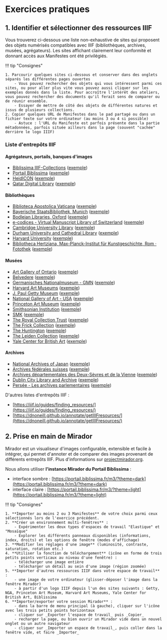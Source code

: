 # Exercices pratiques

## 1. Identifier et sélectionner des ressources IIIF

Vous trouverez ci-dessous une liste non-exhaustive de sites qui proposent des objets numérisés compatibles avec IIIF (bibliothèques, archives, musées, agrégateurs). Les sites affichant clairement leur conformité et donnant accès aux Manifestes ont été privilégiés.

!!! tip "Consignes"

    1. Parcourir quelques sites ci-dessous et conserver dans des onglets séparés les différentes pages ouvertes
        - Vous pouvez rechercher des objets qui vous intéressent parmi ces sites, ou pour aller plus vite vous pouvez aussi cliquer sur les exemples donnés dans la liste. Pour accroître l'intérêt des ateliers, vous pouvez rechercher des documents qu'il ferait sens de comparer ou de réunir ensemble.
        - Essayer de mettre de côté des objets de différentes natures et issus de plusieurs collections.
    2. Copier quelques URL de Manifestes dans le pad partagé ou dans un fichier texte sur votre ordinateur (au moins 3 ou 4 si possible)
        - Astuce : l'URL du Manifeste est parfois présente dans la partie métadonnées, parfois située ailleurs dans la page (souvent "cachée" derrière le logo IIIF)

### Liste d'entrepôts IIIF

#### Agrégateurs, portails, banques d'images

- [Biblissima IIIF-Collections](https://iiif.biblissima.fr/collections/) ([exemple](https://iiif.biblissima.fr/collections/manifest/ff0b1858186147611a78292d57f1f1537c6e6df3))
- [Portail Biblissima](https://portail.biblissima.fr) ([exemple](https://portail.biblissima.fr/fr/ark:/43093/descdbf571c2dcac868496312bf36d449401e4ac0af4))
- [HeidICON](https://heidicon.ub.uni-heidelberg.de/search) ([exemple](https://heidicon.ub.uni-heidelberg.de/detail/762656))
- [Qatar Digital Library](https://www.qdl.qa/en/search/site/?f%255B0%255D=document_source%3Aarchive_source) ([exemple](https://www.qdl.qa/en/archive/81055/vdc_100027090276.0x000004)) 

#### Bibliothèques

- [Biblioteca Apostolica Vaticana](https://digi.vatlib.it) ([exemple](https://digi.vatlib.it/view/MSS_Vat.lat.3225))
- [Bayerische StaatsBibliothek, Munich](https://www.digitale-sammlungen.de/en/) ([exemple](https://www.digitale-sammlungen.de/en/view/bsb00003881?page=,1))
- [Bodleian Libraries, Oxford](https://digital.bodleian.ox.ac.uk) ([exemple](https://digital.bodleian.ox.ac.uk/objects/faeff7fb-f8a7-44b5-95ed-cff9a9ffd198))
- [e-codices - Virtual Manuscript Library of Switzerland](https://e-codices.ch) ([exemple](https://e-codices.ch/en/searchresult/list/one/fmb/cb-0007))
- [Cambridge University Library](https://cudl.lib.cam.ac.uk) ([exemple](https://cudl.lib.cam.ac.uk//iiif/MS-LEWIS-00001))
- [Durham University and Cathedral Library](https://collections.durham.ac.uk) ([exemple](https://iiif.durham.ac.uk/index.html?manifest=t1mk930bx00d))
- [Harvard University](https://library.harvard.edu/digital-collections) ([exemple](https://curiosity.lib.harvard.edu/immigration-to-the-united-states-1789-1930/catalog/39-HUAM11324soc_urn-3:HUAM:OCP14752_dynmc))
- [Bibliotheca Hertziana, Max-Planck-Institut für Kunstgeschichte, Rom · Fotothek](https://foto.biblhertz.it/exist/foto/search.html) ([exemple](https://foto.biblhertz.it/exist/foto/object.xql?id=08051840,T,001))

#### Musées

- [Art Gallery of Ontario](https://ago.ca/collection/browse) ([exemple](https://ago.ca/mirador/compare?objects=5997,6275))
- [Belvedere](https://sammlung.belvedere.at/) ([exemple](https://sammlung.belvedere.at/objects/6289/der-koch-le-pere-paul))
- [Germanisches Nationalmuseum - GMN](https://www.gnm.de/en/collections/collections/) ([exemple](https://tafelmalerei.gnm.de/wisski/navigate/161/view))
- [Harvard Art Museums](https://www.harvardartmuseums.org/collections) ([exemple](https://hvrd.art/o/296313))
- [J. Paul Getty Museum](http://www.getty.edu/art/collection/) ([exemple](https://www.getty.edu/art/collection/objects/144/vincent-van-gogh-portrait-of-joseph-roulin-dutch-1888/))
- [National Gallery of Art - USA](https://www.nga.gov/collection.html) ([exemple](https://www.nga.gov/collection/art-object-page.95419.html))
- [Princeton Art Museum](https://artmuseum.princeton.edu/collections/explore) ([exemple](https://artmuseum.princeton.edu/collections/objects/22783))
- [Smithsonian Institution](https://collections.si.edu/search/results.htm?q=&iiif.enabled=true) ([exemple](http://n2t.net/ark:/65665/sm489c1c193-694a-4012-8517-03ae07c89191))
- [SMK](https://open.smk.dk/en/) ([exemple](https://open.smk.dk/en/artwork/image/KMSsp292))
- [The Royal Collection Trust](https://albert.rct.uk) ([exemple](https://albert.rct.uk/collections/raphael-collection/vatican-frescoes/raphael-collection-portfolio-26))
- [The Frick Collection](https://www.frick.org/art) ([exemple](https://collections.frick.org/objects/265/antwerp-van-goyen-looking-out-for-a-subject))
- [The Huntington](https://emuseum.huntington.org/collections) ([exemple](https://emuseum.huntington.org/objects/12176/santuarioleon))
- [The Leiden Collection](https://www.theleidencollection.com/) ([exemple](https://www.theleidencollection.com/viewer/satyrs-nymphs-putti-and-leopards-in-a-landscape/))
- [Yale Center for British Art](https://collections.britishart.yale.edu/) ([exemple](https://collections.britishart.yale.edu/catalog/tms:1153))

#### Archives

- [National Archives of Japan](https://www.digital.archives.go.jp) ([exemple](https://www.digital.archives.go.jp/DAS/pickup/view/detail/detailArchivesEn/0305000000_5/0000000443/00))
- [Archives fédérales suisses](https://www.chgov.bar.admin.ch) ([exemple](https://www.chgov.bar.admin.ch/protocol?manifest=https://api.chgov.bar.admin.ch/manifests/32322135/32322135.json))
- [Archives départementales des Deux-Sèvres et de la Vienne](https://archives-deux-sevres-vienne.fr) ([exemple](https://archives-deux-sevres-vienne.fr/ark:/28387/vta563c56f414a055ae/daogrp/0/1))
- [Dublin City Library and Archive](https://www.virtualtreasury.ie) ([exemple](https://www.virtualtreasury.ie/item?isadgReferenceCode=DCLA%20Royal%20Charters%2F41))
- [Persée - Les archives parlementaires](https://archives-parlementaires.persee.fr) ([exemple](https://archives-parlementaires.persee.fr/doc/f4b55579-d0c5-4450-9173-09cff31949a6))

D'autres listes d'entrepôts IIIF :

- [https://iiif.io/guides/finding_resources/](https://iiif.io/guides/finding_resources/)
- [https://dnoneill.github.io/annotate/getIIIFresources/](https://dnoneill.github.io/annotate/getIIIFresources/)

## 2. Prise en main de Mirador

Mirador est un visualiseur d'images configurable, extensible et facile à intégrer, qui permet d'annoter et de comparer des images provenant de différents entrepôts IIIF. Plus d'informations sur [projectmirador.org](https://projectmirador.org/).

Nous allons utiliser **l'instance Mirador du Portail Biblissima** :

- interface sombre : [https://portail.biblissima.fr/m3/?theme=dark](https://portail.biblissima.fr/m3/?theme=dark)
- interface claire : [https://portail.biblissima.fr/m3/?theme=light](https://portail.biblissima.fr/m3/?theme=light)

!!! tip "Consignes"

    1. **Importer au moins 2 ou 3 Manifestes** de votre choix parmi ceux sélectionnés lors de l'exercice précédent.
    2. **Créer un environnement multi-fenêtres** :
        - Expérimenter les deux types d'espaces de travail "Elastique" et "Mosaïque"
        - Explorer les différents panneaux disponibles (informations, index, droits) et les options de fenêtre (modes d'affichage)
    3. **Modifier les réglages d'une image** (luminosité, contraste, saturation, rotation etc.)
    4. **Utiliser la fonction de téléchargement** (icône en forme de trois petits points verticaux au niveau d'une fenêtre) :
        - télécharger une image entière
        - télécharger un détail au sein d'une image (région zoomée)
    5. **Importer d'autres ressources IIIF dans votre espace de travail** :
        - une image de votre ordinateur (glisser-déposer l'image dans la fenêtre Mirador)
        - à partir d'un logo IIIF depuis l'un des sites suivants : Getty, NGA, Princeton Art Museum, Harvard Art Museums, Yale Center for British Art, Biblissima
    6. **Importer/exporter votre session Mirador** :
        - dans la barre de menu principal (à gauche), cliquer sur l'icône avec les trois petits points horizontaux
        - cliquer sur _Exporter l'espace de travail_ puis _Copier_
        - recharger la page, ou bien ouvrir un Mirador vide dans un nouvel onglet ou un autre navigateur
        - cliquer sur _Importer un espace de travail_, puis coller dans la fenêtre vide, et faire _Importer_
